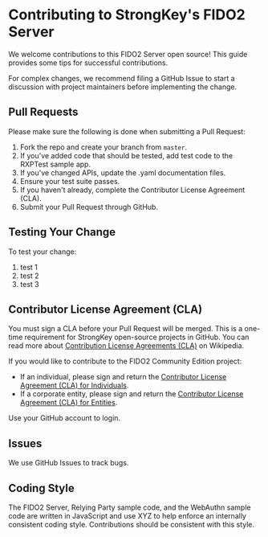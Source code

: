 # Contributing to StrongKey's FIDO2 Server

We welcome contributions to this FIDO2 Server open source! This guide provides some tips for successful contributions.

For complex changes, we recommend filing a GitHub Issue to start a discussion with project maintainers before implementing the change.

## Pull Requests

Please make sure the following is done when submitting a Pull Request:

1. Fork the repo and create your branch from `master`.
2. If you've added code that should be tested, add test code to the RXPTest sample app.
3. If you've changed APIs, update the .yaml documentation files.
4. Ensure your test suite passes.
5. If you haven't already, complete the Contributor License Agreement (CLA).
6. Submit your Pull Request through GitHub.

## Testing Your Change

To test your change:
1. test 1
2. test 2
3. test 3

## Contributor License Agreement (CLA)

You must sign a CLA before your Pull Request will be merged. This is a one-time requirement for StrongKey open-source projects in GitHub. You can read more about [Contribution License Agreements (CLA)](https://en.wikipedia.org/wiki/Contributor_License_Agreement) on Wikipedia.

If you would like to contribute to the FIDO2 Community Edition project:

* If an individual, please sign and return the [Contributor License Agreement (CLA) for Individuals](https://github.com/StrongKey/FIDO-Server/blob/fido/FIDO2%20Community%20Edition%20Server%20by%20StrongKey-Individual.pdf).
* If a corporate entity, please sign and return the [Contributor License Agreement (CLA) for Entities](https://github.com/StrongKey/FIDO-Server/blob/fido/FIDO2%20Community%20Edition%20Server%20by%20StrongKey-Entity.pdf).

Use your GitHub account to login.

## Issues

We use GitHub Issues to track bugs.

## Coding Style

The FIDO2 Server, Relying Party sample code, and the WebAuthn sample code are written in JavaScript and use XYZ to help enforce an internally consistent coding style. Contributions should be consistent with this style.

